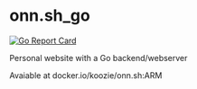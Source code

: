 # onn.sh_go

[![Go Report Card](https://goreportcard.com/badge/github.com/onnenon/onn.sh_go)](https://goreportcard.com/report/github.com/onnenon/onn.sh_go)

Personal website with a Go backend/webserver

Avaiable at docker.io/koozie/onn.sh:ARM
